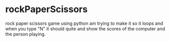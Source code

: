 # rockPaperScissors
rock paper scissors game using python
am trying to make it so it loops and when you type "N" it should quite and show the scores of the computer and the person playing.
